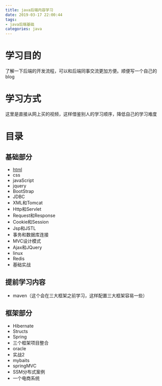 ```yaml
---
title: java后端内容学习
date: 2019-03-17 22:00:44
tags:
- java后端基础
categories: java
---
```


# 学习目的
了解一下后端的开发流程，可以和后端同事交流更加方便。顺便写一个自己的blog
# 学习方式
这里是直接从网上买的视频，这样借鉴别人的学习顺序，降低自己的学习难度
# 目录
## 基础部分
* [html](/java/java_html)
* css
* javaScript
* jquery
* BootStrap
* JDBC
* XML和Tomcat
* Http和Servlet
* Request和Response
* Cookie和Session
* Jsp和JSTL
* 事务和数据库连接
* MVC设计模式
* Ajax和JQuery
* linux
* Redis
* 基础实战

## 提前学习内容
* maven（这个会在三大框架之前学习，这样配置三大框架容易一些）
## 框架部分
* Hibernate
* Structs
* Spring
* 三个框架项目整合
* oracle
* 实战2
* mybaits
* springMVC
* SSM分布式案例
* 一个电商系统
